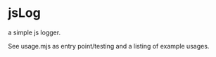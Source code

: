 # jsLog
a simple js logger.

See usage.mjs as entry point/testing and a listing of example usages. 
